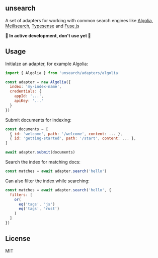 unsearch
-----------

A set of adapters for working with common search engines like [Algolia](https://algolia.com), [Meilisearch](https://meilisearch.com), [Typesense](https://typesense.org) and [Fuse.js](https://www.fusejs.io)

**🚧 In active development, don't use yet 🚧**

## Usage

Initialze an adapter, for example Algolia:

```javascript
import { Algolia } from 'unsearch/adapters/algolia'

const adapter = new Algolia({
  index: 'my-index-name',
  credentials: {
    appId: '...',
    apiKey: '...'
  }
})
```

Submit documents for indexing:

```javascript
const documents = [
  { id: 'welcome', path: '/welcome', content: ... },
  { id: 'getting-started', path: '/start', content: ... },
]

await adapter.submit(documents)
```

Search the index for matching docs:

```javascript
const matches = await adapter.search('hello')
```

Can also filter the index while searching:

```javascript
const matches = await adapter.search('hello', {
  filters: [
    or(
      eq('tags', 'js')
      eq('tags', 'rust')
    )
  ]
})
```

## License

MIT
